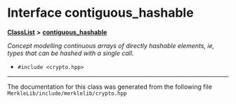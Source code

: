 

# Interface contiguous\_hashable



[**ClassList**](annotated.md) **>** [**contiguous\_hashable**](interfacecontiguous__hashable.md)



_Concept modelling continuous arrays of directly hashable elements, ie, types that can be hashed with a single call._ 

* `#include <crypto.hpp>`


































































------------------------------
The documentation for this class was generated from the following file `MerkleLib/include/merklelib/crypto.hpp`

